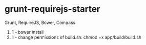 grunt-requirejs-starter
=======================

Grunt, RequireJS, Bower, Compass

<ol>
    <li>1 - bower install</li>
    <li>1 - change permissions of build.sh: chmod +x app/build/build.sh</li>


</ol>
